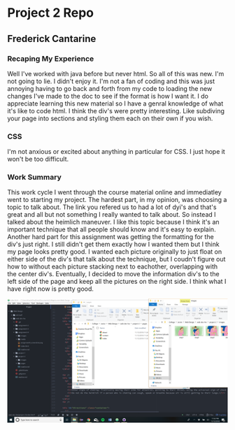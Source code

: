 <h1> Project 2 Repo </h1>
<h2> Frederick Cantarine </h2>

<h3>Recaping My Experience</h3>
Well I've worked with java before but never html. So all of this was new. I'm not going to lie. I didn't enjoy it.
I'm not a fan of coding and this was just annoying having to go back and forth from my code to loading the new changes I've
made to the doc to see if the format is how I want it. I do appreciate learning this new material so I have a genral knowledge
of what it's like to code html. I think the div's were pretty interesting. Like subdiving your page into sections and styling them
each on their own if you wish.

<h3>CSS</h3>
I'm not anxious or excited about anything in particular for CSS. I just hope it won't be too difficult.

<h3>Work Summary</h3>
This work cycle I went through the course material online and immediatley went to starting my project. The hardest part, in my opinion, was choosing a topic to talk about. The link you refered us to had a lot of dyi's and that's great and all but not something I really
wanted to talk about. So instead I talked about the heimlich maneuver. I like this topic because I think it's an important technique that all people should know and it's easy to explain. Another hard part for this assignment was getting the formatting for the div's just right. I still didn't get them exactly how I wanted them but I think my page looks pretty good. I wanted each picture originally to just float on either side of the div's that talk about the technique, but I coudn't figure out how to without each picture stacking next to eachother, overlapping with the center div's. Eventually, I decided to move the information div's to the left side of the page and keep all the pictures on the right side. I think what I have right now is pretty good.


![Screenshot](project-2_screenshot.png)
